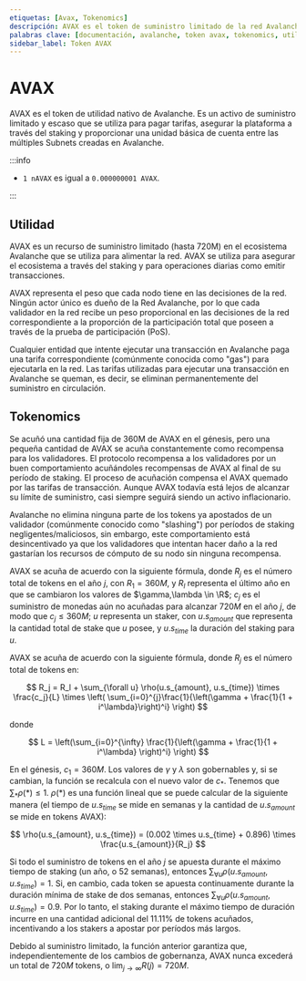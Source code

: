 ```yaml
---
etiquetas: [Avax, Tokenomics]
descripción: AVAX es el token de suministro limitado de la red Avalanche, utilizado para cubrir tarifas, mejorar la seguridad a través del staking y facilitar transacciones en sus diversas Subnets.
palabras clave: [documentación, avalanche, token avax, tokenomics, utilidad avax]
sidebar_label: Token AVAX
---
```


# AVAX

AVAX es el token de utilidad nativo de Avalanche. Es un activo de suministro limitado y escaso que se utiliza para pagar tarifas, asegurar la plataforma a través del staking y proporcionar una unidad básica de cuenta entre las múltiples Subnets creadas en Avalanche.

:::info

- `1 nAVAX` es igual a `0.000000001 AVAX`.

:::

## Utilidad

AVAX es un recurso de suministro limitado (hasta 720M) en el ecosistema Avalanche que se utiliza para alimentar la red. AVAX se utiliza para asegurar el ecosistema a través del staking y para operaciones diarias como emitir transacciones.

AVAX representa el peso que cada nodo tiene en las decisiones de la red. Ningún actor único es dueño de la Red Avalanche, por lo que cada validador en la red recibe un peso proporcional en las decisiones de la red correspondiente a la proporción de la participación total que poseen a través de la prueba de participación (PoS).

Cualquier entidad que intente ejecutar una transacción en Avalanche paga una tarifa correspondiente (comúnmente conocida como "gas") para ejecutarla en la red. Las tarifas utilizadas para ejecutar una transacción en Avalanche se queman, es decir, se eliminan permanentemente del suministro en circulación.

## Tokenomics

Se acuñó una cantidad fija de 360M de AVAX en el génesis, pero una pequeña cantidad de AVAX se acuña constantemente como recompensa para los validadores. El protocolo recompensa a los validadores por un buen comportamiento acuñándoles recompensas de AVAX al final de su período de staking. El proceso de acuñación compensa el AVAX quemado por las tarifas de transacción. Aunque AVAX todavía está lejos de alcanzar su límite de suministro, casi siempre seguirá siendo un activo inflacionario.

Avalanche no elimina ninguna parte de los tokens ya apostados de un validador (comúnmente conocido como "slashing") por períodos de staking negligentes/maliciosos, sin embargo, este comportamiento está desincentivado ya que los validadores que intentan hacer daño a la red gastarían los recursos de cómputo de su nodo sin ninguna recompensa.

<!-- vale off -->

AVAX se acuña de acuerdo con la siguiente fórmula, donde $R_j$ es el número total de tokens en el año $j$, con $R_1 = 360M$, y $R_l$ representa el último año en que se cambiaron los valores de $\gamma,\lambda \in \R$; $c_j$ es el suministro de monedas aún no acuñadas para alcanzar $720M$ en el año $j$, de modo que $c_j \leq 360M$; $u$ representa un staker, con $u.s_{amount}$ que representa la cantidad total de stake que $u$ posee, y $u.s_{time}$ la duración del staking para $u$.

AVAX se acuña de acuerdo con la siguiente fórmula, donde $R_j$ es el número total de tokens en:

<!-- markdownlint-disable MD013 -->

$$
R_j = R_l + \sum_{\forall u} \rho(u.s_{amount}, u.s_{time}) \times \frac{c_j}{L} \times \left( \sum_{i=0}^{j}\frac{1}{\left(\gamma + \frac{1}{1 + i^\lambda}\right)^i} \right)
$$

<!-- markdownlint-enable MD013 -->

donde

$$
L = \left(\sum_{i=0}^{\infty} \frac{1}{\left(\gamma + \frac{1}{1 + i^\lambda} \right)^i} \right)
$$

En el génesis, $c_1 = 360M$. Los valores de $\gamma$ y $\lambda$ son gobernables y, si se cambian, la función se recalcula con el nuevo valor de $c_*$. Tenemos que $\sum_{*}\rho(*) \le 1$. $\rho(*)$ es una función lineal que se puede calcular de la siguiente manera (el tiempo de $u.s_{time}$ se mide en semanas y la cantidad de $u.s_{amount}$ se mide en tokens AVAX):

$$
\rho(u.s_{amount}, u.s_{time}) = (0.002 \times u.s_{time} + 0.896) \times \frac{u.s_{amount}}{R_j}
$$

Si todo el suministro de tokens en el año $j$ se apuesta durante el máximo tiempo de staking (un año, o 52 semanas), entonces $\sum_{\forall u}\rho(u.s_{amount}, u.s_{time}) = 1$. Si, en cambio, cada token se apuesta continuamente durante la duración mínima de stake de dos semanas, entonces $\sum_{\forall u}\rho(u.s_{amount}, u.s_{time}) = 0.9$. Por lo tanto, el staking durante el máximo tiempo de duración incurre en una cantidad adicional del 11.11% de tokens acuñados, incentivando a los stakers a apostar por períodos más largos.

Debido al suministro limitado, la función anterior garantiza que, independientemente de los cambios de gobernanza, AVAX nunca excederá un total de $720M$ tokens, o $\lim_{j \to \infty} R(j) = 720M$.

<!-- vale on -->